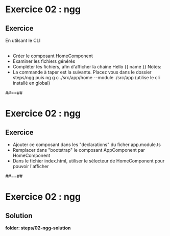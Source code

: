 <!-- .slide: class="exercice" -->
# Exercice 02 : ngg
## Exercice
En utilsant le CLI <br><br>
- Créer le composant HomeComponent
- Examiner les fichiers générés
- Compléter les fichiers, afin d'afficher la chaîne Hello {{ name }}
Notes:
- La commande à taper est la suivante. Placez vous dans le dossier steps/ngg puis ng g c ./src/app/home --module ./src/app (utilise le cli installé en global)

##==##

<!-- .slide: class="exercice" -->
# Exercice 02 : ngg
## Exercice<br>

- Ajouter ce composant dans les "declarations" du ficher app.module.ts
- Remplacer dans "bootstrap" le composant AppComponent par HomeComponent
- Dans le fichier index.html, utiliser le sélecteur de HomeComponent pour pouvoir l'afficher

##==##

<!-- .slide: class="exercice full-center" -->
# Exercice 02 : ngg
## Solution

<b>folder: steps/02-ngg-solution</b>
